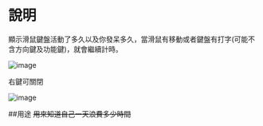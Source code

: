 # 說明
顯示滑鼠鍵盤活動了多久以及你發呆多久，當滑鼠有移動或者鍵盤有打字(可能不含方向鍵及功能鍵)，就會繼續計時。

![image](https://user-images.githubusercontent.com/21698187/179354772-6b945ede-e64f-4d1f-bb2e-5f081355d30d.png)



右鍵可關閉

![image](https://user-images.githubusercontent.com/21698187/179354793-602c2ffd-dfa3-4a00-aae6-600be877c4b7.png)


##用途
~~用來知道自己一天浪費多少時間~~
